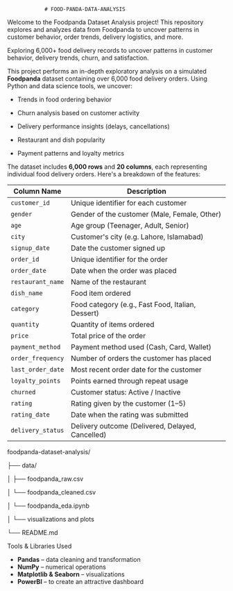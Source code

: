                 # FOOD-PANDA-DATA-ANALYSIS

Welcome to the Foodpanda Dataset Analysis project! This repository explores and analyzes data from Foodpanda to uncover patterns in customer behavior, order trends, delivery logistics, and more.

Exploring 6,000+ food delivery records to uncover patterns in customer behavior, delivery trends, churn, and satisfaction.

This project performs an in-depth exploratory analysis on a simulated **Foodpanda** dataset containing over 6,000 food delivery orders. Using Python and data science tools, we uncover:

- Trends in food ordering behavior
 
- Churn analysis based on customer activity

- Delivery performance insights (delays, cancellations)

- Restaurant and dish popularity

- Payment patterns and loyalty metrics

The dataset includes **6,000 rows** and **20 columns**, each representing individual food delivery orders. Here's a breakdown of the features:

| Column Name        | Description |
|--------------------|-------------|
| `customer_id`      | Unique identifier for each customer |
| `gender`           | Gender of the customer (Male, Female, Other) |
| `age`              | Age group (Teenager, Adult, Senior) |
| `city`             | Customer's city (e.g. Lahore, Islamabad) |
| `signup_date`      | Date the customer signed up |
| `order_id`         | Unique identifier for the order |
| `order_date`       | Date when the order was placed |
| `restaurant_name`  | Name of the restaurant |
| `dish_name`        | Food item ordered |
| `category`         | Food category (e.g., Fast Food, Italian, Dessert) |
| `quantity`         | Quantity of items ordered |
| `price`            | Total price of the order |
| `payment_method`   | Payment method used (Cash, Card, Wallet) |
| `order_frequency`  | Number of orders the customer has placed |
| `last_order_date`  | Most recent order date for the customer |
| `loyalty_points`   | Points earned through repeat usage |
| `churned`          | Customer status: Active / Inactive |
| `rating`           | Rating given by the customer (1–5) |
| `rating_date`      | Date when the rating was submitted |
| `delivery_status`  | Delivery outcome (Delivered, Delayed, Cancelled) |

foodpanda-dataset-analysis/

├── data/

│ ├── foodpanda_raw.csv

│ └── foodpanda_cleaned.csv

│ └── foodpanda_eda.ipynb

│ └── visualizations and plots

└── README.md

 Tools & Libraries Used

  
- **Pandas** – data cleaning and transformation  
- **NumPy** – numerical operations  
- **Matplotlib & Seaborn** – visualizations  
- **PowerBI** – to create an attractive dashboard

